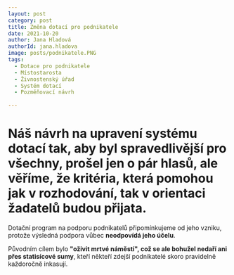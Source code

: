```yaml
---
layout: post
category: post
title: Změna dotací pro podnikatele
date: 2021-10-20
author: Jana Hladová
authorId: jana.hladova
image: posts/podnikatele.PNG
tags:
  - Dotace pro podnikatele
  - Místostarosta
  - Živnostenský úřad
  - Systém dotací
  - Pozměňovací návrh
 
---
```


# Náš návrh na upravení systému dotací tak, aby byl spravedlivější pro všechny, prošel jen o pár hlasů, ale věříme, že kritéria, která pomohou jak v rozhodování, tak v orientaci žadatelů budou přijata.

Dotační program na podporu podnikatelů připomínkujeme od jeho vzniku, protože výsledná podpora vůbec **neodpovídá jeho účelu**. 

Původním cílem bylo **"oživit mrtvé náměstí", což se ale bohužel nedaří ani přes statisícové sumy**, kteří někteří zdejší podnikatelé skoro pravidelně každoročně inkasují.


